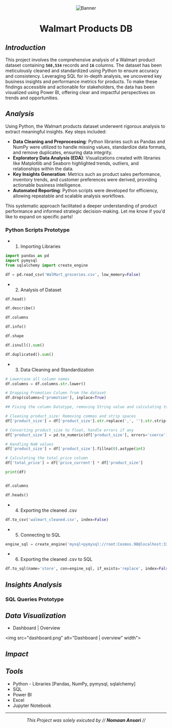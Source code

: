 <div align="center">
    <img src="" alt="Banner">
    <h1><b>Walmart Products DB</b></h1>
</div>

## *Introduction*

This project involves the comprehensive analysis of a Walmart product dataset containing **`568,534`** records and **`16`** columns. The dataset has been meticulously cleaned and standardized using Python to ensure accuracy and consistency. Leveraging SQL for in-depth analysis, we uncovered key business insights and performance metrics for products. To make these findings accessible and actionable for stakeholders, the data has been visualized using Power BI, offering clear and impactful perspectives on trends and opportunities.

## *Analysis*

Using Python, the Walmart products dataset underwent rigorous analysis to extract meaningful insights. Key steps included:

- **Data Cleaning and Preprocessing**: Python libraries such as Pandas and NumPy were utilized to handle missing values, standardize data formats, and remove duplicates, ensuring data integrity.
- **Exploratory Data Analysis (EDA)**: Visualizations created with libraries like Matplotlib and Seaborn highlighted trends, outliers, and relationships within the data.
- **Key Insights Generation**: Metrics such as product sales performance, inventory trends, and customer preferences were derived, providing actionable business intelligence.
- **Automated Reporting**: Python scripts were developed for efficiency, allowing repeatable and scalable analysis workflows.

This systematic approach facilitated a deeper understanding of product performance and informed strategic decision-making. Let me know if you'd like to expand on specific parts!

### Python Scripts Prototype

 - 1. Importing Libraries
 ```python
 import pandas as pd
 import pymysql
 from sqlalchemy import create_engine

 df = pd.read_csv('WalMart_groceries.csv', low_memory=False)
 ```

 - 2. Analysis of Dataset
 ```python
 df.head()

 df.describe()

 df.columns

 df.info()

 df.shape

 df.isnull().sum()

 df.duplicated().sum()
 ```

 - 3. Data Cleaning and Standardization
 ```python
 # Lowercase all column names
 df.columns = df.columns.str.lower()

 # Dropping Promotion Column from the dataset
 df.drop(columns=['promotion'], inplace=True)
 ```

 ```python
 ## Fixing the column Datatype, removing String value and calculating total_price

 # Cleaning product_size: Removing commas and strip spaces
 df['product_size'] = df['product_size'].str.replace(',', '').str.strip()

 # Converting product_size to float, handle errors if any
 df['product_size'] = pd.to_numeric(df['product_size'], errors='coerce')

 # Handling NaN values
 df['product_size'] = df['product_size'].fillna(0).astype(int)

 # Calculating the total_price column
 df['total_price'] = df['price_current'] * df['product_size']

 print(df)
 ```

 ```python

 df.columns

 df.heads()
 ```

 - 4. Exporting the cleaned .csv
 ```python
 df.to_csv('walmart_cleaned.csv', index=False)
 ```

 - 5. Connecting to SQL
 ```python
 engine_sql = create_engine('mysql+pymysql://root:Cosmos.90@localhost:3306/WalMart')
 ```

 - 6. Exporting the cleaned .csv to SQL
 ```python
 df.to_sql(name='store', con=engine_sql, if_exists='replace', index=False)
 ```

## *Insights Analysis*

### SQL Queries Prototype




## *Data Visualization*

- Dashboard | Overview

<img src="dashboard.png" alt="Dashboard | overview" width">

## *Impact*




## *Tools*

- Python - Libraries [Pandas, NumPy, pymysql, sqlalchemy]
- SQL
- Power BI
- Excel
- Jupyter Notebook

---

<div align="center">
    <i> This Project was solely exicuted by // <b>Nomaan Ansari</b> //</i>
</div>